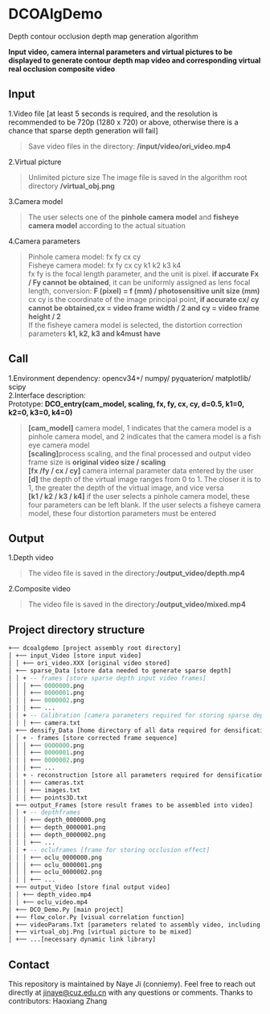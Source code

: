# DCOAlgDemo

Depth contour occlusion depth map generation algorithm

**Input video, camera internal parameters and virtual pictures to be displayed to generate contour depth map video and corresponding virtual real occlusion composite video**

 

## Input

1.Video file [at least 5 seconds is required, and the resolution is recommended to be 720p (1280 x 720) or above, otherwise there is a chance that sparse depth generation will fail]

> Save video files in the directory: <b>/input/video/ori_video.mp4</b>

2.Virtual picture

> Unlimited picture size
> The image file is saved in the algorithm root directory <b>/virtual_obj.png</b>

3.Camera model

> The user selects one of the <b>pinhole camera model</b> and <b> fisheye camera model</b> according to the actual situation

4.Camera parameters

> Pinhole camera model: fx fy cx cy   
> Fisheye camera model: fx fy cx cy k1 k2 k3 k4  
> fx fy is the focal length parameter, and the unit is pixel. **if accurate Fx / Fy cannot be obtained**, it can be uniformly assigned as lens focal length, conversion: <b>F (pixel) = f (mm) / photosensitive unit size (mm)</b>  
> cx cy is the coordinate of the image principal point, <b>if accurate cx/ cy cannot be obtained,cx = video frame width / 2 and cy = video frame height / 2</b>  
> If the fisheye camera model is selected, the distortion correction parameters <b>k1, k2, k3 and k4must have</b>   

## Call

1.Environment dependency: opencv34+/ numpy/ pyquaterion/ matplotlib/ scipy    
2.Interface description:    
Prototype: <b>DCO_entry(cam_model, scaling, fx, fy, cx, cy, d=0.5, k1=0, k2=0, k3=0, k4=0)</b>     
> <b>[cam_model]</b> camera model, 1 indicates that the camera model is a pinhole camera model, and 2 indicates that the camera model is a fish eye camera model    
> <b>[scaling]</b>process scaling, and the final processed and output video frame size is <b> original video size / scaling</b>    
> <b>[fx /fy / cx / cy]</b> camera internal parameter data entered by the user   
> <b>[d]</b> the depth of the virtual image ranges from 0 to 1. The closer it is to 1, the greater the depth of the virtual image, and vice versa    
> <b>[k1 / k2 / k3 / k4]</b> if the user selects a pinhole camera model, these four parameters can be left blank. If the user selects a fisheye camera model, these four distortion parameters must be entered    

## Output

1.Depth video

> The video file is saved in the directory:**/output_video/depth.mp4** 

2.Composite video

> The video file is saved in the directory:**/output_video/mixed.mp4** 

## Project directory structure

```ASN.1
+── dcoalgdemo [project assembly root directory]
│ +── input_Video [store input video]
│ │ +── ori_video.XXX [original video stored]
│ +── sparse_Data [store data needed to generate sparse depth]
│ │ + -- frames [store sparse depth input video frames]
│ │ │ +── 0000000.png 
│ │ │ +── 0000001.png 
│ │ │ +── 0000002.png 
│ │ │ +── ... 
│ │ + -- Calibration [camera parameters required for storing sparse depth]
│ │ │ +── camera.txt 
│ +── densify_Data [home directory of all data required for densification]
│ │ + - frames [store corrected frame sequence]
│ │ │ +── 0000000.png 
│ │ │ +── 0000001.png 
│ │ │ +── 0000002.png 
│ │ │ +── ... 
│ │ + - reconstruction [store all parameters required for densification]
│ │ │ +── cameras.txt 
│ │ │ +── images.txt 
│ │ │ +── points3D.txt 
│ +── output_Frames [store result frames to be assembled into video]
│ │ + -- depthframes
│ │ │ +── depth_0000000.png 
│ │ │ +── depth_0000001.png 
│ │ │ +── depth_0000002.png 
│ │ │ +── ... 
│ │ + -- ocluframes [frame for storing occlusion effect]
│ │ │ +── oclu_0000000.png 
│ │ │ +── oclu_0000001.png 
│ │ │ +── oclu_0000002.png 
│ │ │ +── ... 
│ +── output_Video [store final output video]
│ │ +── depth_video.mp4 
│ │ +── oclu_video.mp4 
│ +── DCO_Demo.Py [main project]
│ +── flow_color.Py [visual correlation function]
│ +── videoParams.Txt [parameters related to assembly video, including target resolution and frame rate]
│ +── virtual_obj.Png [virtual picture to be mixed]
│ +── ...[necessary dynamic link library]
```

## Contact

This repository is maintained by Naye Ji (conniemy). Feel free to reach out directly at jinaye@cuz.edu.cn with any questions or comments. Thanks to contributors: Haoxiang Zhang
